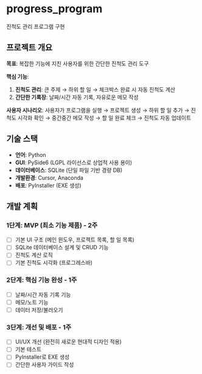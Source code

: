 # progress_program
진척도 관리 프로그램 구현

## 프로젝트 개요

**목표**: 복잡한 기능에 지친 사용자를 위한 간단한 진척도 관리 도구

**핵심 기능**:
1. **진척도 관리**: 큰 주제 → 하위 할 일 → 체크박스 완료 시 자동 진척도 계산
2. **간단한 기록장**: 날짜/시간 자동 기록, 자유로운 메모 작성

**사용자 시나리오**:
사용자가 프로그램을 실행 → 프로젝트 생성 → 하위 할 일 추가 → 진척도 시각화 확인 → 중간중간 메모 작성 → 할 일 완료 체크 → 진척도 자동 업데이트

## 기술 스택

- **언어**: Python
- **GUI**: PySide6 (LGPL 라이선스로 상업적 사용 용이)
- **데이터베이스**: SQLite (단일 파일 기반 경량 DB)
- **개발환경**: Cursor, Anaconda
- **배포**: PyInstaller (EXE 생성)

## 개발 계획

### 1단계: MVP (최소 기능 제품) - 2주
- [ ] 기본 UI 구조 (메인 윈도우, 프로젝트 목록, 할 일 목록)
- [ ] SQLite 데이터베이스 설계 및 CRUD 기능
- [ ] 진척도 계산 로직
- [ ] 기본 진척도 시각화 (프로그레스바)

### 2단계: 핵심 기능 완성 - 1주
- [ ] 날짜/시간 자동 기록 기능
- [ ] 메모/노트 기능
- [ ] 데이터 저장/불러오기

### 3단계: 개선 및 배포 - 1주
- [ ] UI/UX 개선 (완전히 새로운 현대적 디자인 적용)
- [ ] 기본 테스트
- [ ] PyInstaller로 EXE 생성
- [ ] 간단한 사용자 가이드 작성